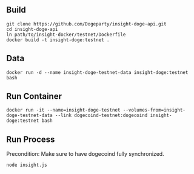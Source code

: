 ## Build

    git clone https://github.com/Dogeparty/insight-doge-api.git
    cd insight-doge-api
    ln path/to/insight-docker/testnet/Dockerfile
    docker build -t insight-doge:testnet .

## Data

    docker run -d --name insight-doge-testnet-data insight-doge:testnet bash


## Run Container

    docker run -it --name=insight-doge-testnet --volumes-from=insight-doge-testnet-data --link dogecoind-testnet:dogecoind insight-doge:testnet bash


## Run Process

Precondition: Make sure to have dogecoind fully synchronized.

    node insight.js

